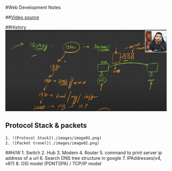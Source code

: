 #Web Development Notes

##[Video source](https://www.youtube.com/watch?v=ofHYRdWQESo)

##History
![history](./images/image00.png)
## Protocol Stack & packets
    1. ![Protocol Stack](./images/image01.png)
    2. ![Packet travel](./images/image02.png)

##H/W
    1. Switch
    2. Hub
    3. Modem
    4. Router
    5. command to print server ip address of a url
    6. Search DNS tree structure in google
    7. IPAddresses(v4, v6?)
    8. OSI model (PDNTSPA) / TCP/IP model